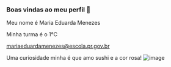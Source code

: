 ### Boas vindas ao meu perfil 🤎

Meu nome é Maria Eduarda Menezes
 
Minha turma é o 1°C 

mariaeduardamenezes@escola.pr.gov.br

Uma curiosidade minha é que amo sushi e a cor rosa!
![image](https://github.com/menezesmaria/menezesmaria/assets/137806007/18cfdf8e-5bee-481d-916f-4e9724992385)


